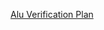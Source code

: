 [Alu Verification Plan](https://1drv.ms/w/c/25a22dd7ba1de73b/ESzLl2jbathLskro_4I9ZqEBl0p2LylncjC79_dyJhL-KA)
